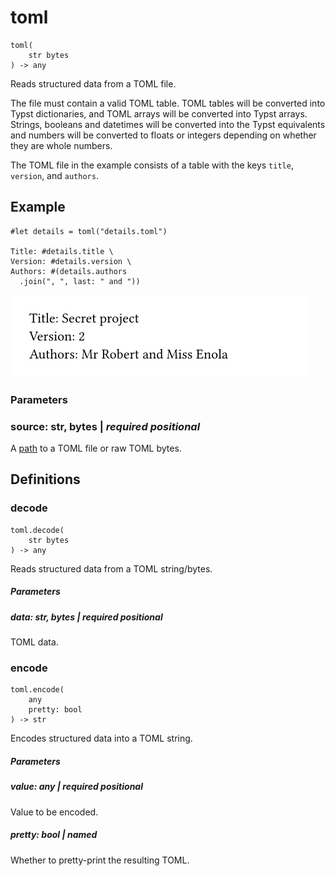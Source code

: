 
# toml

```
toml(
    str bytes
) -> any
```
Reads structured data from a TOML file.

The file must contain a valid TOML table. TOML tables will be converted
into Typst dictionaries, and TOML arrays will be converted into Typst
arrays. Strings, booleans and datetimes will be converted into the Typst
equivalents and numbers will be converted to floats or integers
depending on whether they are whole numbers.

The TOML file in the example consists of a table with the keys `title`,
`version`, and `authors`.

## Example

<div class="previewed-code">

    #let details = toml("details.toml")

    Title: #details.title \
    Version: #details.version \
    Authors: #(details.authors
      .join(", ", last: " and "))

<div class="preview">

![Preview](/assets/7f6e9fac705651fafb6c8a26435ab058.png)

</div>

</div>


### Parameters


### source: str, bytes | _required_ _positional_

A [path](/reference/syntax/#paths) to a TOML file or raw TOML bytes.


## Definitions


### decode

```
toml.decode(
    str bytes
) -> any
```
Reads structured data from a TOML string/bytes.


##### Parameters


##### data: str, bytes | _required_ _positional_

TOML data.


### encode

```
toml.encode(
    any
    pretty: bool
) -> str
```
Encodes structured data into a TOML string.


##### Parameters


##### value: any | _required_ _positional_

Value to be encoded.


##### pretty: bool | _named_

Whether to pretty-print the resulting TOML.

